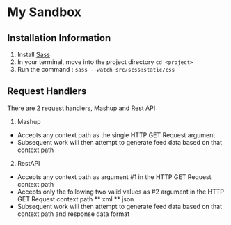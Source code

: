 My Sandbox
=========

Installation Information
------------------------

1. Install [Sass](http://sass-lang.com/tutorial)
2. In your terminal, move into the project directory `cd <project>`
3. Run the command : `sass --watch src/scss:static/css`

Request Handlers
----------------

There are 2 request handlers, Mashup and Rest API

1. Mashup
* Accepts any context path as the single HTTP GET Request argument
* Subsequent work will then attempt to generate feed data based on that context path

2. RestAPI
* Accepts any context path as argument #1 in the HTTP GET Request context path
* Accepts only the following two valid values as #2 argument in the HTTP GET Request context path
** xml
** json
* Subsequent work will then attempt to generate feed data based on that context path and response data format